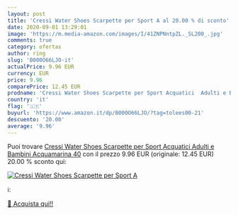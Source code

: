 ```yaml
---
layout: post
title: 'Cressi Water Shoes Scarpette per Sport A al 20.00 % di sconto'
date: 2020-09-01 13:29:01
image: 'https://m.media-amazon.com/images/I/41ZNPNntpZL._SL200_.jpg'
comments: true
category: ofertas
author: ring
slug: 'B000O66LJO-it'
actualPrice: 9.96 EUR
currency: EUR
price: 9.96
comparePrice: 12.45 EUR
prodname: 'Cressi Water Shoes Scarpette per Sport Acquatici  Adulti e Bambini  Acquamarina  40'
country: 'it'
flag: '🇮🇹'
buyurl: 'https://www.amazon.it/dp/B000O66LJO/?tag=tolees00-21'
descuento: '20.00'
average: '9.96'
---
```


Puoi trovare [Cressi Water Shoes Scarpette per Sport Acquatici  Adulti e Bambini  Acquamarina  40](https://www.amazon.it/dp/B000O66LJO/?tag=tolees00-21) con il prezzo 9.96 EUR (originale: 12.45 EUR) 20.00 % sconto qui:

[![Cressi Water Shoes Scarpette per Sport A](https://m.media-amazon.com/images/I/41ZNPNntpZL._SL200_.jpg)](https://www.amazon.it/dp/B000O66LJO/?tag=tolees00-21)

ℹ️:


[🛒 Acquista qui!!](https://www.amazon.it/dp/B000O66LJO/?tag=tolees00-21)
